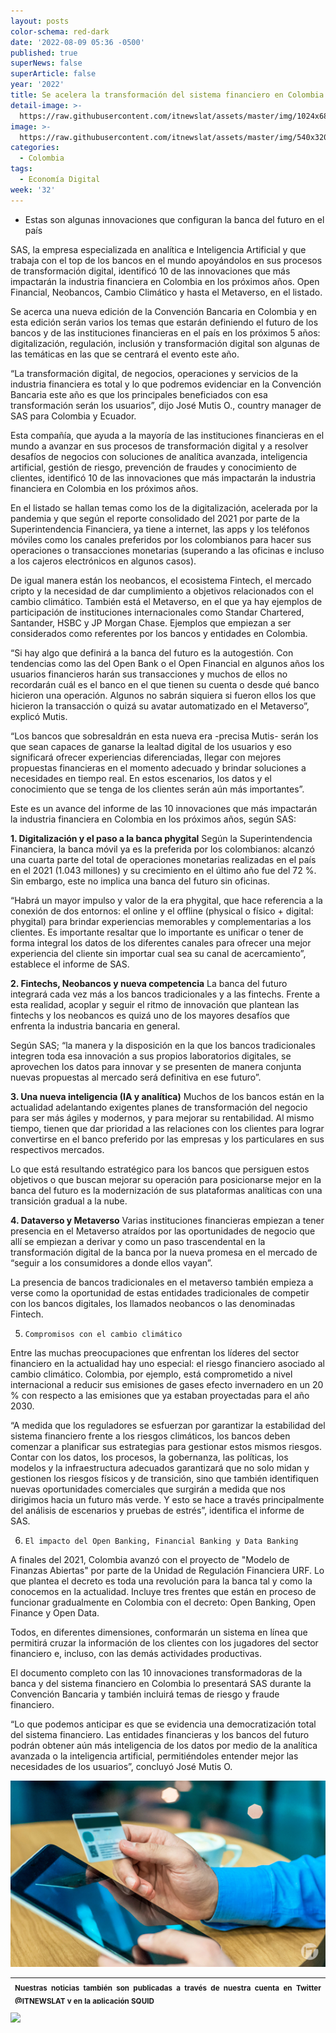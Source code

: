 ```yaml
---
layout: posts
color-schema: red-dark
date: '2022-08-09 05:36 -0500'
published: true
superNews: false
superArticle: false
year: '2022'
title: Se acelera la transformación del sistema financiero en Colombia
detail-image: >-
  https://raw.githubusercontent.com/itnewslat/assets/master/img/1024x680/pago-en-tablet-g.jpg
image: >-
  https://raw.githubusercontent.com/itnewslat/assets/master/img/540x320/pago-en-tablet-p.jpg
categories:
  - Colombia
tags:
  - Economía Digital
week: '32'
---
```

- Estas son algunas innovaciones que configuran la banca del futuro en el país


SAS, la empresa especializada en analítica e Inteligencia Artificial y que trabaja con el top de los bancos en el mundo apoyándolos en sus procesos de transformación digital, identificó 10 de las innovaciones que más impactarán la industria financiera en Colombia en los próximos años. Open Financial, Neobancos, Cambio Climático y hasta el Metaverso, en el listado.
 
Se acerca una nueva edición de la Convención Bancaria en Colombia y en esta edición serán varios los temas que estarán definiendo el futuro de los bancos y de las instituciones financieras en el país en los próximos 5 años: digitalización, regulación, inclusión y transformación digital son algunas de las temáticas en las que se centrará el evento este año.
 
“La transformación digital, de negocios, operaciones y servicios de la industria financiera es total y lo que podremos evidenciar en la Convención Bancaria este año es que los principales beneficiados con esa transformación serán los usuarios”, dijo José Mutis O., country manager de SAS para Colombia y Ecuador.
 
Esta compañía, que ayuda a la mayoría de las instituciones financieras en el mundo a avanzar en sus procesos de transformación digital y a resolver desafíos de negocios con soluciones de analítica avanzada, inteligencia artificial, gestión de riesgo, prevención de fraudes y conocimiento de clientes, identificó 10 de las innovaciones que más impactarán la industria financiera en Colombia en los próximos años.
 
En el listado se hallan temas como los de la digitalización, acelerada por la pandemia y que según el reporte consolidado del 2021 por parte de la Superintendencia Financiera, ya tiene a internet, las apps y los teléfonos móviles como los canales preferidos por los colombianos para hacer sus operaciones o transacciones monetarias (superando a las oficinas e incluso a los cajeros electrónicos en algunos casos).
 
De igual manera están los neobancos, el ecosistema Fintech, el mercado cripto y la necesidad de dar cumplimiento a objetivos relacionados con el cambio climático. También está el Metaverso, en el que ya hay ejemplos de participación de instituciones internacionales como Standar Chartered, Santander, HSBC y JP Morgan Chase. Ejemplos que empiezan a ser considerados como referentes por los bancos y entidades en Colombia.   
 
“Si hay algo que definirá a la banca del futuro es la autogestión. Con tendencias como las del Open Bank o el Open Financial en algunos años los usuarios financieros harán sus transacciones y muchos de ellos no recordarán cuál es el banco en el que tienen su cuenta o desde qué banco hicieron una operación. Algunos no sabrán siquiera si fueron ellos los que hicieron la transacción o quizá su avatar automatizado en el Metaverso”, explicó Mutis.
 
“Los bancos que sobresaldrán en esta nueva era -precisa Mutis- serán los que sean capaces de ganarse la lealtad digital de los usuarios y eso significará ofrecer experiencias diferenciadas, llegar con mejores propuestas financieras en el momento adecuado y brindar soluciones a necesidades en tiempo real. En estos escenarios, los datos y el conocimiento que se tenga de los clientes serán aún más importantes”.  
 
Este es un avance del informe de las 10 innovaciones que más impactarán la industria financiera en Colombia en los próximos años, según SAS:
 
**1. Digitalización y el paso a la banca phygital**
Según la Superintendencia Financiera, la banca móvil ya es la preferida por los colombianos: alcanzó una cuarta parte del total de operaciones monetarias realizadas en el país en el 2021 (1.043 millones) y su crecimiento en el último año fue del 72 %. Sin embargo, este no implica una banca del futuro sin oficinas.

“Habrá un mayor impulso y valor de la era phygital, que hace referencia a la conexión de dos entornos: el online y el offline (physical o físico + digital: phygital) para brindar experiencias memorables y complementarias a los clientes. Es importante resaltar que lo importante es unificar o tener de forma integral los datos de los diferentes canales para ofrecer una mejor experiencia del cliente sin importar cual sea su canal de acercamiento”, establece el informe de SAS.
 
**2. Fintechs, Neobancos y nueva competencia**
La banca del futuro integrará cada vez más a los bancos tradicionales y a las fintechs. Frente a esta realidad, acoplar y seguir el ritmo de innovación que plantean las fintechs y los neobancos es quizá uno de los mayores desafíos que enfrenta la industria bancaria en general.

Según SAS; “la manera y la disposición en la que los bancos tradicionales integren toda esa innovación a sus propios laboratorios digitales, se aprovechen los datos para innovar y se presenten de manera conjunta nuevas propuestas al mercado será definitiva en ese futuro”.

**3. Una nueva inteligencia (IA y analítica)**
Muchos de los bancos están en la actualidad adelantando exigentes planes de transformación del negocio para ser más ágiles y modernos, y para mejorar su rentabilidad. Al mismo tiempo, tienen que dar prioridad a las relaciones con los clientes para lograr convertirse en el banco preferido por las empresas y los particulares en sus respectivos mercados.
 
Lo que está resultando estratégico para los bancos que persiguen estos objetivos o que buscan mejorar su operación para posicionarse mejor en la banca del futuro es la modernización de sus plataformas analíticas con una transición gradual a la nube.
 
**4. Dataverso y Metaverso**
Varias instituciones financieras empiezan a tener presencia en el Metaverso atraídos por las oportunidades de negocio que allí se empiezan a derivar y como un paso trascendental en la transformación digital de la banca por la nueva promesa en el mercado de “seguir a los consumidores a donde ellos vayan”.
 
La presencia de bancos tradicionales en el metaverso también empieza a verse como la oportunidad de estas entidades tradicionales de competir con los bancos digitales, los llamados neobancos o las denominadas Fintech.

5.     Compromisos con el cambio climático
Entre las muchas preocupaciones que enfrentan los líderes del sector financiero en la actualidad hay uno especial: el riesgo financiero asociado al cambio climático. Colombia, por ejemplo, está comprometido a nivel internacional a reducir sus emisiones de gases efecto invernadero en un 20 % con respecto a las emisiones que ya estaban proyectadas para el año 2030.

“A medida que los reguladores se esfuerzan por garantizar la estabilidad del sistema financiero frente a los riesgos climáticos, los bancos deben comenzar a planificar sus estrategias para gestionar estos mismos riesgos. Contar con los datos, los procesos, la gobernanza, las políticas, los modelos y la infraestructura adecuados garantizará que no solo midan y gestionen los riesgos físicos y de transición, sino que también identifiquen nuevas oportunidades comerciales que surgirán a medida que nos dirigimos hacia un futuro más verde. Y esto se hace a través principalmente del análisis de escenarios y pruebas de estrés”, identifica el informe de SAS.

6.     El impacto del Open Banking, Financial Banking y Data Banking
A finales del 2021, Colombia avanzó con el proyecto de "Modelo de Finanzas Abiertas" por parte de la Unidad de Regulación Financiera URF. Lo que plantea el decreto es toda una revolución para la banca tal y como la conocemos en la actualidad. Incluye tres frentes que están en proceso de funcionar gradualmente en Colombia con el decreto: Open Banking, Open Finance y Open Data. 

Todos, en diferentes dimensiones, conformarán un sistema en línea que permitirá cruzar la información de los clientes con los jugadores del sector financiero e, incluso, con las demás actividades productivas.

El documento completo con las 10 innovaciones transformadoras de la banca y del sistema financiero en Colombia lo presentará SAS durante la Convención Bancaria y también incluirá temas de riesgo y fraude financiero.
 
“Lo que podemos anticipar es que se evidencia una democratización total del sistema financiero. Las entidades financieras y los bancos del futuro podrán obtener aún más inteligencia de los datos por medio de la analítica avanzada o la inteligencia artificial, permitiéndoles entender mejor las necesidades de los usuarios”, concluyó José Mutis O.

![](https://raw.githubusercontent.com/itnewslat/assets/master/img/540x320/pago-en-tablet-p.jpg)

<table style="height: 42px;" width="569">
<tbody>
<tr>
<td style="text-align: justify;"><sub><strong>Nuestras noticias también son publicadas a través de nuestra cuenta en Twitter <a href="https://twitter.com/itnewslat?lang=es">@ITNEWSLAT</a> y en la aplicación <a href="https://squidapp.co/en/">SQUID</a></strong></sub></td>
</tr>
</tbody>
</table>

<img src="https://tracker.metricool.com/c3po.jpg?hash=56f88a41e39ab42c063cc51676587a04"/>